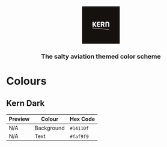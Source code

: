 <h3 align="center">
	<img src="https://raw.githubusercontent.com/kern-theme/kern/refs/heads/main/assets/kern.png" width="100" alt="Logo"/><br/><br/>
  The salty aviation themed color scheme
</h3>

# Colours
## Kern Dark
|  Preview |Colour|Hex Code 
| -------- |------| -------
|   N/A|Background| `#14110f`|
|   N/A    | Text |`#faf9f9`|

